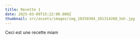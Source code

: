 ```yaml
---
title: Recette 1
date: 2025-03-09T15:22:00.000Z
thumbnail: src/assets/images/img_20250304_101314288_hdr.jpg
---
```

Ceci est une recette miam
